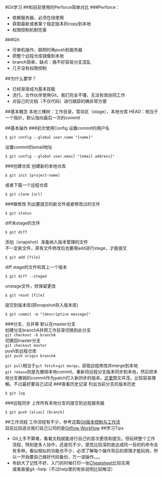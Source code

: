 #Git学习
##和目前使用的Perforce简单对比
###Perforce：  
* 依赖服务器，必须在线使用  
* 获取最新或者某个指定版本的copy到本地
* 权限控制机制完善

###Git:    
* 可单机操作，联网时再push到服务器  
* 把整个远程仓库镜像到本地
* branch简单，缺点：搞不好容易分支混乱 
* 几乎没有权限控制

##为什么要学？
* 已经渐渐成为基本技能
* 流行。合作伙伴使用Git，我们完全不懂，无法有效协同工作
* 对自己的文档（不仅代码）进行跟踪的确非常方便  

##基本概念
本地三棵树：工作目录，暂存区（stage），本地仓库
HEAD：相当于一个指针，默认指向最后一次的commit

##基本操作
###初次使用Config
设置commit的用户名  

	$ git config --global user.name "[name]"
设置commit的email地址  

	$ git config --global user.email "[email address]"
###创建仓库
创建新的本地仓库  

	$ git init [project-name]
或者下载一个远程仓库  

	$ git clone [url]
###做修改
列出要提交的新文件或者修改过的文件  

	$ git status
diff未stage的文件  

	$ git diff
添加（snapshot）准备纳入版本管理的文件  
不一定新文件，原有文件修改后也要用add进行stage，才能提交

	$ git add [file]
diff stage的文件和其上一个版本  

	$ git diff --staged
unstage文件，但保留更改  

	$ git reset [file]
提交到版本库(把snapshot存入版本库)  

	$ git commit -m "[descriptive message]"
###分支、合并等
默认在master分支  
创建分支branchA并把工作目录切换到此分支  
`git checkout -b branchA`  
切换回master分支  
`git checkout master`  
push到远程仓库  
`git push origin branchA`  

`git pull`相当于`git fetch`+`git merge`，获取远程修改并merge到本地  
`git rebase`则是先撤销本地commit，重新将远程分支版本同步到本地，然后把本地分支撤销的commit作为patch打入新同步的版本。[这里](http://gitbook.liuhui998.com/4_2.html)图文并茂，比较容易理解。不过最好要自己试试
###查看历史记录
列出当前分支的版本历史  

	$ git log
###远程同步
上传所有本地分支的提交到远程服务器  

	$ git push [alias] [branch]

##工作流程
工作流程有不少，参考这篇[Git版本控制与工作流](http://www.jianshu.com/p/67afe711c731)  
目前比较适合我们自己公司的是[Gitflow Workflow](https://www.atlassian.com/git/tutorials/comparing-workflows/gitflow-workflow)
##学习Tips 
* Git上手不算难，看看文档就能进行自己的首次更改和提交。但玩转整个工作流程，特别是多人协作，还是坑不少，感觉比较深的是达成同一目的的命令会有多种，看似相似的功能也不少，必须了解每个操作背后的原理才能玩转。所以一开始要自己做好代码备份，万一误操作。。。  
* 年龄大了记性不好，入门的时候打印一张[Cheatsheet](http://www.cheat-sheets.org/saved-copy/git-cheat-sheet.pdf)比较实用  
或者直接git -help（不过help里的有些说明比较晦涩）
